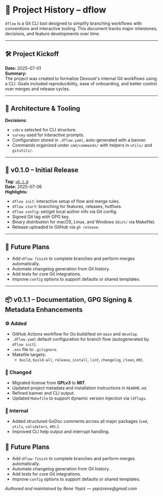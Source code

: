 # 📘 Project History – dflow

`dflow` is a Git CLI tool designed to simplify branching workflows with conventions and interactive tooling. This document tracks major milestones, decisions, and feature developments over time.

---

## 🛠️ Project Kickoff

**Date:** 2025-07-01  
**Summary:**  
The project was created to formalize Devoost's internal Git workflows using a CLI. Goals included reproducibility, ease of onboarding, and better control over merges and release cycles.

---

## 🧱 Architecture & Tooling

**Decisions:**
- `cobra` selected for CLI structure.
- `survey` used for interactive prompts.
- Configuration stored in `.dflow.yaml`, auto-generated with a banner.
- Commands organized under `cmd/commands/` with helpers in `utils/` and `gitutils/`.

---

## 🚀 v0.1.0 – Initial Release

**Tag:** [`v0.1.0`](https://github.com/yepizrene-devoost/dflow/releases/tag/v0.1.0)  
**Date:** 2025-07-06  
**Highlights:**
- `dflow init`: interactive setup of flow and merge rules.
- `dflow start`: branching for features, releases, hotfixes.
- `dflow config`: set/get local author info via Git config.
- Signed Git tag with GPG key.
- Binary distribution for macOS, Linux, and Windows (`dist/` via Makefile).
- Release uploaded to GitHub via `gh release`.

---

## 🔮 Future Plans

- Add `dflow finish` to complete branches and perform merges automatically.
- Automate changelog generation from Git history.
- Add tests for core Git integrations.
- Improve `config` options to support defaults or shared templates.

---

## 📦 v0.1.1 – Documentation, GPG Signing & Metadata Enhancements

### ⚙️ Added
- GitHub Actions workflow for Go build/test on `main` and `develop`.
- `.dflow.yaml` default configuration for branch flow (autogenerated by `dflow init`).
- `.env` file to `.gitignore`.
- Makefile targets:
  - `build`, `build-all`, `release`, `install`, `lint`, `changelog`, `clean`, etc.

### 📝 Changed
- Migrated license from **GPLv3** to **MIT**.
- Updated project metadata and installation instructions in `README.md`.
- Refined banner and CLI output.
- Updated `Makefile` to support dynamic version injection via `ldflags`.

### 🧪 Internal
- Added structured GoDoc comments across all major packages (`cmd`, `utils`, `validators`, etc.).
- Improved CLI help output and interrupt handling.

## 🔮 Future Plans
- Add `dflow finish` to complete branches and perform merges automatically.
- Automate changelog generation from Git history.
- Add tests for core Git integrations.
- Improve `config` options to support defaults or shared templates.

_Authored and maintained by Rene Yepiz — yepizrene@gmail.com_  
